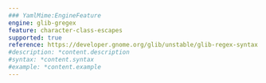 ```yaml
---
### YamlMime:EngineFeature
engine: glib-gregex
feature: character-class-escapes
supported: true
reference: https://developer.gnome.org/glib/unstable/glib-regex-syntax.html#id-1.5.25.4.9
#description: *content.description
#syntax: *content.syntax
#example: *content.example
---
```

